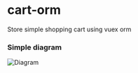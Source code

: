# cart-orm

Store simple shopping cart using vuex orm

### Simple diagram

![Diagram](https://i.imgur.com/IX9cUr8.png)
